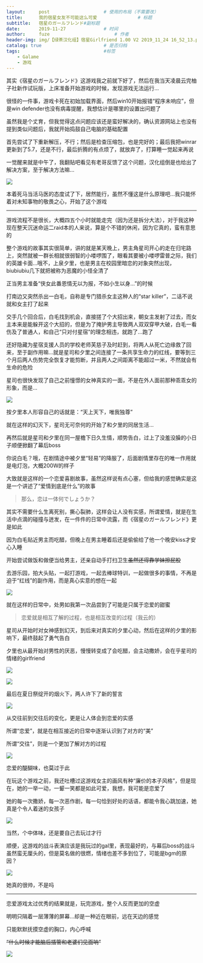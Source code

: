 ```yaml
---
layout:     post   				    # 使用的布局（不需要改）
title:      我的宿星女友不可能这么可爱				# 标题 
subtitle:   宿星のガールフレンド#副标题
date:       2019-11-27 				# 时间
author:     fuze 						# 作者
header-img: img/【绿茶汉化组】宿星Girlfriend 1.00 V2 2019_11_24 16_52_13.png  #这篇文章标题背景图片
catalog: true 						# 是否归档
tags:								#标签
    - Galame
    - 游戏
---
```


其实《宿星のガールフレンド》这游戏我之前就下好了，然后在我当天凌晨云完柚子社新作试玩版，上床准备开始游戏的时候，发现游戏无法运行...

很怪的一件事，游戏卡死在初始加载界面，然后win10开始报错“程序未响应”，但是win defender也没有病毒提醒，我想估计是哪里的设置出问题了

虽然我是个丈育，但我觉得这点问题应该还是蛮好解决的，确认资源网站上也没有提到类似问题后，我就开始捣鼓自己电脑的基础配置

首先尝试了下重新解压，不行；然后是检查压缩包，也是完好的；最后我把winrar更新到了5.7，还是不行，最后折腾的有点烦了，就放弃了，打算睡一觉起来再说

一觉醒来就是中午了，我翻贴吧看见有老哥反馈了这个问题，汉化组倒是也给出了解决方案，至于解决方法嘛...

![](https://raw.githubusercontent.com/NoordZeedebuTirpitz/pic/master/1.PNG)

本着死马当活马医的态度试了下，居然能行，虽然不懂这是什么原理吧...我只能怀着对未知事物的敬畏之心，开始了这个游戏

***

游戏流程不是很长，大概四五个小时就能走完（因为还是拆分大法），对于我这种现在整天沉迷命运二raid本的人来说，算是个不错的休闲，因为它真的，蛮有意思的

整个游戏的故事其实很简单，讲的就是某天晚上，男主角星司开心的走在归宅路上，突然就被一群长相就很弱智的小喽啰围了，眼看其要被小喽啰雷普之际，我们的英雄卡面...哦不，上泉夕里，也是男主在校园里暗恋的对象突然出现，biubiubiu几下就把被称为恶魔的小怪全清了

正当男主准备“侠女此番恩情无以为报，不如小生以身...”的时候

打南边又突然杀出一白毛，自称是专门猎杀女主这种人的“star killer”，二话不说就和女主打了起来

交手几个回合后，白毛找到机会，直接搓了个大招出来，朝女主发射了过去，而女主本来是能躲开这个大招的，但是为了掩护男主导致两人双双穿甲大破，白毛一看伤及了普通人，和自己“只对付星宿”的理念相违，就跑了...跑了

还好隐藏为星宿支援人员的学校老师芙慈子及时赶到，将两人从死亡边缘救了回来，至于副作用嘛...就是星司和夕里之间连接了一条共享生命力的红线，要等到三个月后两人伤势完全恢复才能剪断，并且两人之间距离不能超过一米，不然就会有生命的危险

星司也很快发现了自己之前憧憬的女神真实的一面，不是在外人面前那种乖乖女的形象，而是...

![](https://raw.githubusercontent.com/NoordZeedebuTirpitz/pic/master/%E3%80%90%E7%BB%BF%E8%8C%B6%E6%B1%89%E5%8C%96%E7%BB%84%E3%80%91%E5%AE%BF%E6%98%9FGirlfriend%201.00%20V2%202019_11_24%2014_45_01.png)

按夕里本人形容自己的话就是：“天上天下，唯我独尊”

就在这样的幻灭下，星司无可奈何的开始了和夕里的同居生活...

再然后就是星司和夕里在同一屋檐下日久生情，顺势告白，过上了没羞没臊的小日子顺便掀翻了幕后boss

你说白毛？哦，在剧情途中被夕里“轻易”的降服了，后面剧情里存在的唯一作用就是电灯泡，大概200W的样子

大致就是这样的一个恋爱喜剧故事，虽然这样说有点心塞，但给我的感觉确实是这是一个讲述了“爱情到底是什么”的故事

>那么，恋は一体何でしょうか？

其实不需要什么生离死别，撕心裂肺，这样会让人没有实感，所谓爱情，就是在生活中点滴的碰撞与迸发，在一件件的日常中流露，而《宿星のガールフレンド》更是如此

因为白毛贴近男主而吃醋，但晚上在男主睡着后还是偷偷给了他一个晚安kiss才安心入睡

开始尝试做饭和做便当给男主，还亲自动手打扫卫生~~虽然还得靠学妹擦屁股~~

去游乐园，拍大头贴，一起打游戏，一起去棒球特训，一起做很多的事情，不再是迫于“红线”的副作用，而是真心实意的想在一起

![](https://raw.githubusercontent.com/NoordZeedebuTirpitz/pic/master/%E3%80%90%E7%BB%BF%E8%8C%B6%E6%B1%89%E5%8C%96%E7%BB%84%E3%80%91%E5%AE%BF%E6%98%9FGirlfriend%201.00%20V2%202019_11_25%201_14_40.png)

就在这样的日常中，处男如我第一次品尝到了可能是只属于恋爱的甜蜜

>恋爱就是相互了解的过程，也是相互改变的过程（我云的）

星司从开始时对女神感到幻灭，到后来对真实的夕里心动，然后在这样的夕里的影响下，最终鼓起了勇气告白

夕里也从最开始对男性的厌恶，慢慢转变成了会吃醋，会主动撒娇，会在乎星司的情绪的girlfriend

![](https://raw.githubusercontent.com/NoordZeedebuTirpitz/pic/master/%E3%80%90%E7%BB%BF%E8%8C%B6%E6%B1%89%E5%8C%96%E7%BB%84%E3%80%91%E5%AE%BF%E6%98%9FGirlfriend%201.00%20V2%202019_11_24%2014_52_09.png)

![](https://raw.githubusercontent.com/NoordZeedebuTirpitz/pic/master/%E3%80%90%E7%BB%BF%E8%8C%B6%E6%B1%89%E5%8C%96%E7%BB%84%E3%80%91%E5%AE%BF%E6%98%9FGirlfriend%201.00%20V2%202019_11_24%2016_50_51.png)

最后在夏日祭绽开的烟火下，两人许下了新的誓言

![](https://raw.githubusercontent.com/NoordZeedebuTirpitz/pic/master/%E3%80%90%E7%BB%BF%E8%8C%B6%E6%B1%89%E5%8C%96%E7%BB%84%E3%80%91%E5%AE%BF%E6%98%9FGirlfriend%201.00%20V2%202019_11_25%202_01_22.png)

从交往前到交往后的变化，更是让人体会到恋爱的实感

所谓“恋爱”，就是在相互接近的日常中逐渐认识到了对方的“美”

所谓“交往”，则是一个更加了解对方的过程

![](https://raw.githubusercontent.com/NoordZeedebuTirpitz/pic/master/%E3%80%90%E7%BB%BF%E8%8C%B6%E6%B1%89%E5%8C%96%E7%BB%84%E3%80%91%E5%AE%BF%E6%98%9FGirlfriend%201.00%20V2%202019_11_25%200_33_38.png)

恋爱的醍醐味，也莫过于此

在玩这个游戏之前，我还吐槽过这游戏女主的画风有种“廉价的本子风格”，但是现在，她的一举一动，一颦一笑都是如此可爱，我想，我可能是恋爱了

她的每一次撒娇，每一次恶作剧，每一句恰到好处的话语，都能令我心跳加速，她真是个令人着迷的女孩子

![](https://raw.githubusercontent.com/NoordZeedebuTirpitz/pic/master/%E3%80%90%E7%BB%BF%E8%8C%B6%E6%B1%89%E5%8C%96%E7%BB%84%E3%80%91%E5%AE%BF%E6%98%9FGirlfriend%201.00%20V2%202019_11_24%2015_37_39.png)

当然，个中体味，还是要自己去玩过才行

顺便，这游戏的战斗表演应该是我玩过的gal里，表现最好的，与幕后boss的战斗虽然蛮无厘头的，但是莫名做的很燃，情绪也差不多到位了，可能是bgm的原因？

![](https://raw.githubusercontent.com/NoordZeedebuTirpitz/pic/master/%E3%80%90%E7%BB%BF%E8%8C%B6%E6%B1%89%E5%8C%96%E7%BB%84%E3%80%91%E5%AE%BF%E6%98%9FGirlfriend%201.00%20V2%202019_11_25%201_58_04.png)

她真的很帅，不是吗

***

恋爱游戏太过优秀的结果就是，玩完游戏，整个人反而更加的空虚

明明只隔着一层薄薄的屏幕...却是一种近在眼前，远在天边的感觉

只能默默抚摸空虚的胸口，内心呼喊

~~“什么时候才能脑后插管和老婆们见面呐”~~

![](https://raw.githubusercontent.com/NoordZeedebuTirpitz/pic/master/%E3%80%90%E7%BB%BF%E8%8C%B6%E6%B1%89%E5%8C%96%E7%BB%84%E3%80%91%E5%AE%BF%E6%98%9FGirlfriend%201.00%20V2%202019_11_24%2015_50_06.png)
